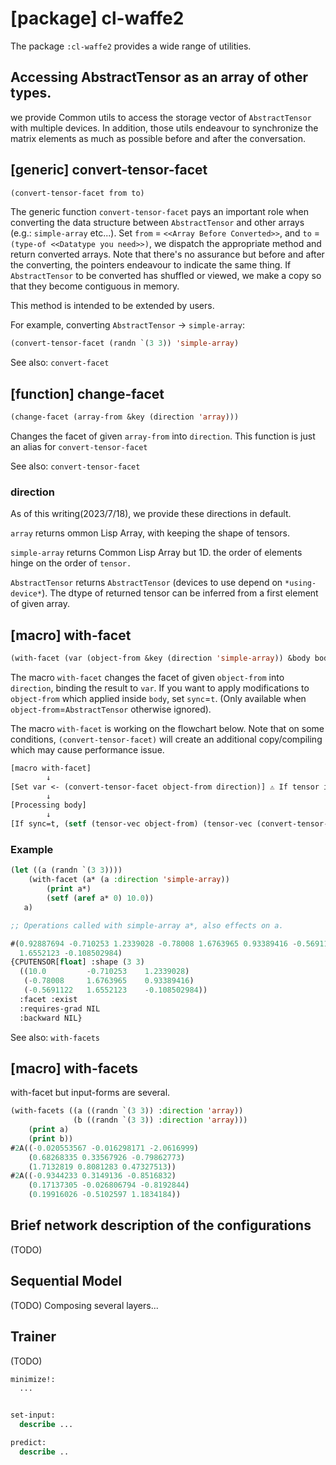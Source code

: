 
# [package] cl-waffe2
The package `:cl-waffe2` provides a wide range of utilities.
## Accessing AbstractTensor as an array of other types.
we provide Common utils to access the storage vector of `AbstractTensor` with multiple devices. In addition, those utils endeavour to synchronize the matrix elements as much as possible before and after the conversation.

## [generic] convert-tensor-facet

```lisp
(convert-tensor-facet from to)
```

The generic function `convert-tensor-facet` pays an important role when converting the data structure between `AbstractTensor` and other arrays (e.g.: `simple-array` etc...). Set `from` = `<<Array Before Converted>>`, and `to` = `(type-of <<Datatype you need>>)`, we dispatch the appropriate method and return converted arrays. Note that there's no assurance but before and after the converting, the pointers endeavour to indicate the same thing. If `AbstractTensor` to be converted has shuffled or viewed, we make a copy so that they become contiguous in memory.

This method is intended to be extended by users.

For example, converting `AbstractTensor` -> `simple-array`:

```lisp
(convert-tensor-facet (randn `(3 3)) 'simple-array)
```

See also: `convert-facet`


## [function] change-facet

```lisp
(change-facet (array-from &key (direction 'array)))
```

Changes the facet of given `array-from` into `direction`. This function is just an alias for `convert-tensor-facet`

See also: `convert-tensor-facet`

### direction

As of this writing(2023/7/18), we provide these directions in default.

`array` returns ommon Lisp Array, with keeping the shape of tensors.

`simple-array` returns Common Lisp Array but 1D. the order of elements hinge on the order of `tensor.`

`AbstractTensor` returns `AbstractTensor` (devices to use depend on `*using-device*`). The dtype of returned tensor can be inferred from a first element of given array.


## [macro] with-facet

```lisp
(with-facet (var (object-from &key (direction 'simple-array)) &body body))
```

The macro `with-facet` changes the facet of given `object-from` into `direction`, binding the result to `var`. If you want to apply modifications to `object-from` which applied inside `body`, set `sync`=`t`. (Only available when `object-from`=`AbstractTensor` otherwise ignored).

The macro `with-facet` is working on the flowchart below. Note that on some conditions, `(convert-tensor-facet)` will create an additional copy/compiling which may cause performance issue.

```lisp
[macro with-facet]
        ↓
[Set var <- (convert-tensor-facet object-from direction)] ⚠️ If tensor is viewed/permuted, an additional compiling is invoked!
        ↓
[Processing body]
        ↓
[If sync=t, (setf (tensor-vec object-from) (tensor-vec (convert-tensor-facet var 'AbstractTensor)))]
```

### Example

```lisp
(let ((a (randn `(3 3))))
    (with-facet (a* (a :direction 'simple-array))
        (print a*)
        (setf (aref a* 0) 10.0))
   a)

;; Operations called with simple-array a*, also effects on a.

#(0.92887694 -0.710253 1.2339028 -0.78008 1.6763965 0.93389416 -0.5691122
  1.6552123 -0.108502984) 
{CPUTENSOR[float] :shape (3 3)  
  ((10.0         -0.710253    1.2339028)
   (-0.78008     1.6763965    0.93389416)
   (-0.5691122   1.6552123    -0.108502984))
  :facet :exist
  :requires-grad NIL
  :backward NIL}
```

See also: `with-facets`

## [macro] with-facets

with-facet but input-forms are several.


```lisp
(with-facets ((a ((randn `(3 3)) :direction 'array))
              (b ((randn `(3 3)) :direction 'array)))
    (print a)
    (print b))
#2A((-0.020553567 -0.016298171 -2.0616999)
    (0.68268335 0.33567926 -0.79862773)
    (1.7132819 0.8081283 0.47327513)) 
#2A((-0.9344233 0.3149136 -0.8516832)
    (0.17137305 -0.026806794 -0.8192844)
    (0.19916026 -0.5102597 1.1834184)) 
```

## Brief network description of the configurations
(TODO)
## Sequential Model
(TODO) Composing several layers...
## Trainer
(TODO)

```lisp
minimize!:
  ...


set-input:
  describe ...

predict:
  describe ..
```